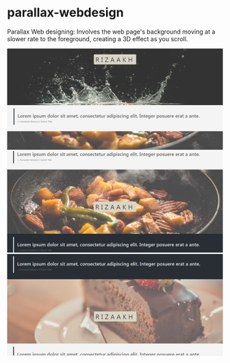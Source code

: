 # parallax-webdesign
Parallax Web designing:  Involves the web page's background moving at a slower rate to the foreground, creating a 3D effect as you scroll.

<img src="https://github.com/MohammedDeveloper/parallax-webdesign/blob/master/demo1.PNG" />
<img src="https://github.com/MohammedDeveloper/parallax-webdesign/blob/master/demo2.PNG" />
<img src="https://github.com/MohammedDeveloper/parallax-webdesign/blob/master/demo3.PNG" />
